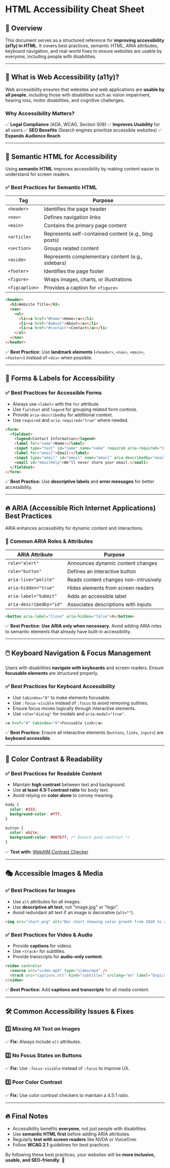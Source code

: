 # HTML Accessibility Cheat Sheet

## 📌 Overview

This document serves as a structured reference for **improving accessibility (a11y) in HTML**. It covers best practices, semantic HTML, ARIA attributes, keyboard navigation, and real-world fixes to ensure websites are usable by everyone, including people with disabilities.

---

## 🎯 **What is Web Accessibility (a11y)?**

Web accessibility ensures that websites and web applications are **usable by all people**, including those with disabilities such as vision impairment, hearing loss, motor disabilities, and cognitive challenges.

### **Why Accessibility Matters?**

✅ **Legal Compliance** (ADA, WCAG, Section 508)
✅ **Improves Usability** for all users
✅ **SEO Benefits** (Search engines prioritize accessible websites)
✅ **Expands Audience Reach**

---

## 📌 **Semantic HTML for Accessibility**

Using **semantic HTML** improves accessibility by making content easier to understand for screen readers.

### ✅ **Best Practices for Semantic HTML**

| Tag            | Purpose                                              |
| -------------- | ---------------------------------------------------- |
| `<header>`     | Identifies the page header                           |
| `<nav>`        | Defines navigation links                             |
| `<main>`       | Contains the primary page content                    |
| `<article>`    | Represents self-contained content (e.g., blog posts) |
| `<section>`    | Groups related content                               |
| `<aside>`      | Represents complementary content (e.g., sidebars)    |
| `<footer>`     | Identifies the page footer                           |
| `<figure>`     | Wraps images, charts, or illustrations               |
| `<figcaption>` | Provides a caption for `<figure>`                    |

```html
<header>
  <h1>Website Title</h1>
  <nav>
    <ul>
      <li><a href="#home">Home</a></li>
      <li><a href="#about">About</a></li>
      <li><a href="#contact">Contact</a></li>
    </ul>
  </nav>
</header>
```

✅ **Best Practice:** Use **landmark elements** (`<header>`, `<nav>`, `<main>`, `<footer>`) instead of `<div>` when possible.

---

## 🎨 **Forms & Labels for Accessibility**

### ✅ **Best Practices for Accessible Forms**

- Always use `<label>` with the `for` attribute.
- Use `fieldset` and `legend` for grouping related form controls.
- Provide `aria-describedby` for additional context.
- Use `required` and `aria-required="true"` where needed.

```html
<form>
  <fieldset>
    <legend>Contact Information</legend>
    <label for="name">Name:</label>
    <input type="text" id="name" name="name" required aria-required="true" />
    <label for="email">Email:</label>
    <input type="email" id="email" name="email" aria-describedby="emailHelp" />
    <small id="emailHelp">We'll never share your email.</small>
  </fieldset>
</form>
```

✅ **Best Practice:** Use **descriptive labels** and **error messages** for better accessibility.

---

## 🔥 **ARIA (Accessible Rich Internet Applications) Best Practices**

ARIA enhances accessibility for dynamic content and interactions.

### 📌 **Common ARIA Roles & Attributes**

| ARIA Attribute          | Purpose                               |
| ----------------------- | ------------------------------------- |
| `role="alert"`          | Announces dynamic content changes     |
| `role="button"`         | Defines an interactive button         |
| `aria-live="polite"`    | Reads content changes non-intrusively |
| `aria-hidden="true"`    | Hides elements from screen readers    |
| `aria-label="Submit"`   | Adds an accessible label              |
| `aria-describedby="id"` | Associates descriptions with inputs   |

```html
<button aria-label="Close" aria-hidden="false">X</button>
```

✅ **Best Practice:** **Use ARIA only when necessary.** Avoid adding ARIA roles to semantic elements that already have built-in accessibility.

---

## 🖱️ **Keyboard Navigation & Focus Management**

Users with disabilities **navigate with keyboards** and screen readers. Ensure **focusable elements** are structured properly.

### ✅ **Best Practices for Keyboard Accessibility**

- Use `tabindex="0"` to make elements focusable.
- Use `:focus-visible` instead of `:focus` to avoid removing outlines.
- Ensure focus moves logically through interactive elements.
- Use `role="dialog"` for modals and `aria-modal="true"`.

```html
<a href="#" tabindex="0">Focusable Link</a>
```

✅ **Best Practice:** Ensure all interactive elements (`buttons`, `links`, `inputs`) are **keyboard accessible**.

---

## 🎨 **Color Contrast & Readability**

### ✅ **Best Practices for Readable Content**

- Maintain **high contrast** between text and background.
- Use **at least 4.5:1 contrast ratio** for body text.
- Avoid relying on **color alone** to convey meaning.

```css
body {
  color: #333;
  background-color: #fff;
}

button {
  color: white;
  background-color: #007bff; /* Ensure good contrast */
}
```

✅ **Test with:** [WebAIM Contrast Checker](https://webaim.org/resources/contrastchecker/)

---

## 🎭 **Accessible Images & Media**

### ✅ **Best Practices for Images**

- Use `alt` attributes for all images.
- Use **descriptive alt text**, not "image.jpg" or "logo".
- Avoid redundant alt text if an image is decorative (`alt=""`).

```html
<img src="chart.png" alt="Bar chart showing sales growth from 2020 to 2025" />
```

### ✅ **Best Practices for Video & Audio**

- Provide **captions** for videos.
- Use `<track>` for subtitles.
- Provide transcripts for **audio-only content**.

```html
<video controls>
  <source src="video.mp4" type="video/mp4" />
  <track src="captions.vtt" kind="subtitles" srclang="en" label="English" />
</video>
```

✅ **Best Practice:** Add **captions and transcripts** for all media content.

---

## 🛠 **Common Accessibility Issues & Fixes**

### **1️⃣ Missing Alt Text on Images**

✅ **Fix:** Always include `alt` attributes.

### **2️⃣ No Focus States on Buttons**

✅ **Fix:** Use `:focus-visible` instead of `:focus` to improve UX.

### **3️⃣ Poor Color Contrast**

✅ **Fix:** Use color contrast checkers to maintain a 4.5:1 ratio.

---

## 🔥 **Final Notes**

- Accessibility benefits **everyone**, not just people with disabilities.
- Use **semantic HTML first** before adding ARIA attributes.
- Regularly **test with screen readers** like NVDA or VoiceOver.
- Follow **WCAG 2.1** guidelines for best practices.

By following these best practices, your websites will be **more inclusive, usable, and SEO-friendly**. 🚀
